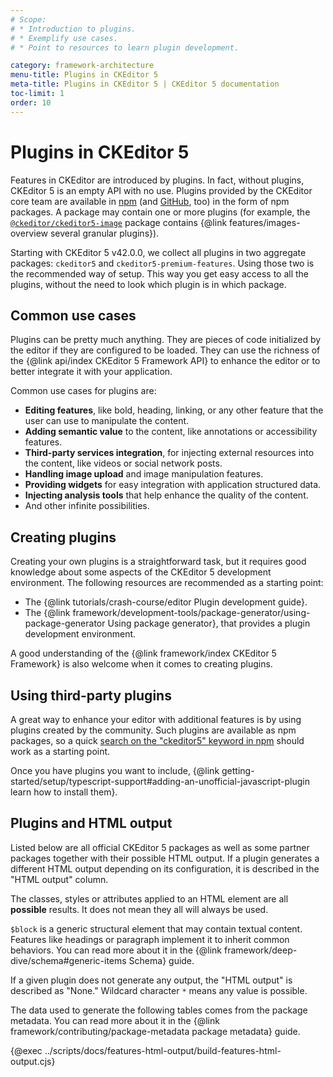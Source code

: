 ```yaml
---
# Scope:
# * Introduction to plugins.
# * Exemplify use cases.
# * Point to resources to learn plugin development.

category: framework-architecture
menu-title: Plugins in CKEditor 5
meta-title: Plugins in CKEditor 5 | CKEditor 5 documentation
toc-limit: 1
order: 10
---
```


# Plugins in CKEditor&nbsp;5

Features in CKEditor are introduced by plugins. In fact, without plugins, CKEditor&nbsp;5 is an empty API with no use. Plugins provided by the CKEditor core team are available in [npm](https://www.npmjs.com/search?q=ckeditor5) (and [GitHub](https://github.com/ckeditor?utf8=%E2%9C%93&q=ckeditor5&type=&language=), too) in the form of npm packages. A package may contain one or more plugins (for example, the [`@ckeditor/ckeditor5-image`](https://www.npmjs.com/package/@ckeditor/ckeditor5-image) package contains {@link features/images-overview several granular plugins}).

Starting with CKEditor&nbsp;5 v42.0.0, we collect all plugins in two aggregate packages: `ckeditor5` and `ckeditor5-premium-features`. Using those two is the recommended way of setup. This way you get easy access to all the plugins, without the need to look which plugin is in which package.

## Common use cases

Plugins can be pretty much anything. They are pieces of code initialized by the editor if they are configured to be loaded. They can use the richness of the {@link api/index CKEditor&nbsp;5 Framework API} to enhance the editor or to better integrate it with your application.

Common use cases for plugins are:

* **Editing features**, like bold, heading, linking, or any other feature that the user can use to manipulate the content.
* **Adding semantic value** to the content, like annotations or accessibility features.
* **Third-party services integration**, for injecting external resources into the content, like videos or social network posts.
* **Handling image upload** and image manipulation features.
* **Providing widgets** for easy integration with application structured data.
* **Injecting analysis tools** that help enhance the quality of the content.
* And other infinite possibilities.

## Creating plugins

Creating your own plugins is a straightforward task, but it requires good knowledge about some aspects of the CKEditor&nbsp;5 development environment. The following resources are recommended as a starting point:

* The {@link tutorials/crash-course/editor Plugin development guide}.
* The {@link framework/development-tools/package-generator/using-package-generator Using package generator}, that provides a plugin development environment.

A good understanding of the {@link framework/index CKEditor&nbsp;5 Framework} is also welcome when it comes to creating plugins.

## Using third-party plugins

A great way to enhance your editor with additional features is by using plugins created by the community. Such plugins are available as npm packages, so a quick [search on the "ckeditor5" keyword in npm](https://www.npmjs.com/search?q=ckeditor5) should work as a starting point.

Once you have plugins you want to include, {@link getting-started/setup/typescript-support#adding-an-unofficial-javascript-plugin learn how to install them}.

## Plugins and HTML output

Listed below are all official CKEditor&nbsp;5 packages as well as some partner packages together with their possible HTML output. If a plugin generates a different HTML output depending on its configuration, it is described in the "HTML output" column.

The classes, styles or attributes applied to an HTML element are all **possible** results. It does not mean they all will always be used.

`$block` is a generic structural element that may contain textual content. Features like headings or paragraph implement it to inherit common behaviors. You can read more about it in the {@link framework/deep-dive/schema#generic-items Schema} guide.

If a given plugin does not generate any output, the "HTML output" is described as "None."  Wildcard character `*` means any value is possible.

The data used to generate the following tables comes from the package metadata. You can read more about it in the {@link framework/contributing/package-metadata package metadata} guide.

<style>
	table.features-html-output p {
		padding: 0;
	}

	table.features-html-output th.plugin {
		width: 33.333%;
	}

	table.features-html-output td.plugin a,
	table.features-html-output td.plugin code {
		white-space: nowrap;
	}

	table.features-html-output td.html-output > code {
		display: block;
		padding: 0;
		background: none;
		white-space: pre-wrap;
	}

	table.features-html-output td.html-output > code + * {
		margin-top: 1em;
	}

	table.features-html-output td.html-output.html-output-default {
		position: relative;
		box-shadow: inset 2px 0px 0px 0px hsl(225deg 47% 46%);

		/* Additional space for the "default" badge */
		padding-right: 60px;
	}

	table.features-html-output td.html-output.html-output-default::after {
		content: "Default";
		border: 1px solid hsl(224deg 72% 43%);
		color: hsl(225deg 85% 30%);
		opacity: 0.7;
		border-radius: 2px;
		display: inline-block;
		padding: 0px 3px;
		font-weight: bold;
		text-transform: uppercase;
		font-size: 10px;
		position: absolute;
		right: 8px;
		top: 8px;
	}
</style>

{@exec ../scripts/docs/features-html-output/build-features-html-output.cjs}

